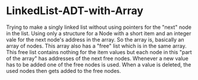 # LinkedList-ADT-with-Array
Trying to make a singly linked list without using pointers for the "next" node in the list. Using only a structure for a Node with a short item and an integer vale for the next node's address in the array. So the array is, basically an array of nodes. This array also has a "free" list which is in the same array. This free list contains nothing for the item values but each node in this "part of the array" has addresses of the next free nodes. Whenever a new value has to be added one of the free nodes is used. When a value is deleted, the used nodes then gets added to the free nodes.

